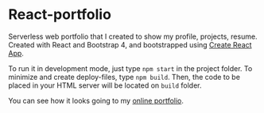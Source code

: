 # React-portfolio

Serverless web portfolio that I created to show my profile, projects, resume.
Created with React and Bootstrap 4, and bootstrapped using [Create React App](https://github.com/facebookincubator/create-react-app).

To run it in development mode, just type `npm start` in the project folder. To minimize and create deploy-files, type `npm build`. Then, the code to be placed in your HTML server will be located on `build` folder.

You can see how it looks going to my [online portfolio](https://jamesfbarker.com). 
